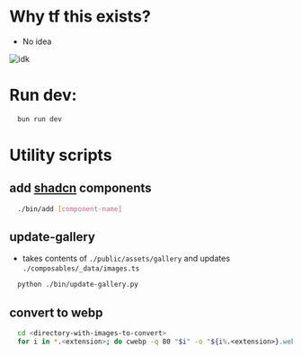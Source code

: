 # Why tf this exists?
- No idea

![idk](https://i.giphy.com/w0mylo7p4OXUQ.webp)


# Run dev:
```bash
  bun run dev
```

# Utility scripts
## add [shadcn](https://www.shadcn-vue.com/) components
```bash
  ./bin/add [component-name]
```

## update-gallery
- takes contents of `./public/assets/gallery` and updates `./composables/_data/images.ts`
```bash
  python ./bin/update-gallery.py
```

## convert to webp
```bash
  cd <directory-with-images-to-convert>
  for i in *.<extension>; do cwebp -q 80 "$i" -o "${i%.<extension>}.webp"; rm "$i"; done
```







